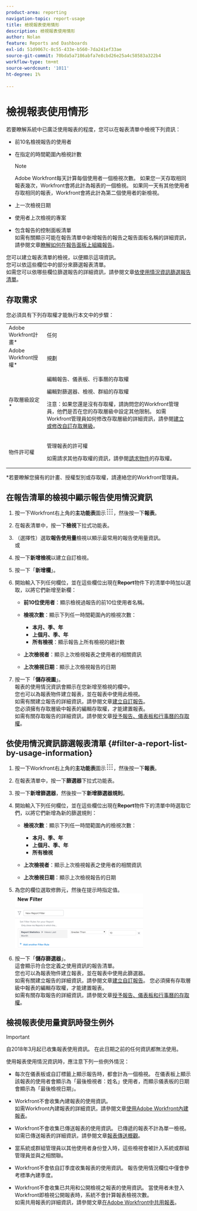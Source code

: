 ```yaml
---
product-area: reporting
navigation-topic: report-usage
title: 檢視報表使用情形
description: 檢視報表使用情形
author: Nolan
feature: Reports and Dashboards
exl-id: 51d9067c-8c55-433e-b560-7da241ef33ae
source-git-commit: 70bda5a7186abfa7e8cbd26e25a4c58583a322b4
workflow-type: tm+mt
source-wordcount: '1011'
ht-degree: 1%

---
```


# 檢視報表使用情形

<!--
<p data-mc-conditions="QuicksilverOrClassic.Draft mode">(NOTE: : *** DO NOT CHANGE, REMOVE, CHANGE LINK, RENAME THIS ARTICLE- IT IS LINKED TO THE PENDO GUIDE FOR THE MAIN REPORTS AREA***)</p>
-->

若要瞭解系統中已廣泛使用報表的程度，您可以在報表清單中檢視下列資訊：

* 前10名檢視報告的使用者
* 在指定的時間範圍內檢視計數

  >[!NOTE]
  >
  >Adobe Workfront每天計算每個使用者一個檢視次數。 如果您一天存取相同報表幾次，Workfront會將此計為報表的一個檢視。 如果同一天有其他使用者存取相同的報表，Workfront會將此計為第二個使用者的新檢視。

* 上一次檢視日期
* 使用者上次檢視的專案
* 包含報告的控制面板清單\
  如需有關顯示可能在報告清單中新增報告的報告之報告面板名稱的詳細資訊，請參閱文章[瞭解如何在報告面板上組織報告](../../../reports-and-dashboards/reports/report-usage/understand-how-organize-reports-dashboard.md)。

您可以建立報表清單的檢視，以便顯示這項資訊。\
您可以依這些欄位中的部分來篩選報表清單。\
如需您可以依哪些欄位篩選報告的詳細資訊，請參閱文章[依使用情況資訊篩選報告清單](#filter-a-report-list-by-usage-information)。

## 存取需求

您必須具有下列存取權才能執行本文中的步驟：

<table style="table-layout:auto"> 
 <col> 
 <col> 
 <tbody> 
  <tr> 
   <td role="rowheader">Adobe Workfront計畫*</td> 
   <td> <p>任何</p> </td> 
  </tr> 
  <tr> 
   <td role="rowheader">Adobe Workfront授權*</td> 
   <td> <p>規劃 </p> </td> 
  </tr> 
  <tr> 
   <td role="rowheader">存取層級設定*</td> 
   <td> <p>編輯報告、儀表板、行事曆的存取權</p> <p>編輯對篩選器、檢視、群組的存取權</p> <p>注意：如果您還是沒有存取權，請詢問您的Workfront管理員，他們是否在您的存取層級中設定其他限制。 如需Workfront管理員如何修改存取層級的詳細資訊，請參閱<a href="../../../administration-and-setup/add-users/configure-and-grant-access/create-modify-access-levels.md" class="MCXref xref">建立或修改自訂存取層級</a>。</p> </td> 
  </tr> 
  <tr> 
   <td role="rowheader">物件許可權</td> 
   <td> <p>管理報表的許可權</p> <p>如需請求其他存取權的資訊，請參閱<a href="../../../workfront-basics/grant-and-request-access-to-objects/request-access.md" class="MCXref xref">請求物件</a>的存取權。</p> </td> 
  </tr> 
 </tbody> 
</table>

&#42;若要瞭解您擁有的計畫、授權型別或存取權，請連絡您的Workfront管理員。

## 在報告清單的檢視中顯示報告使用情況資訊

1. 按一下Workfront右上角的&#x200B;**主功能表**&#x200B;圖示![主功能表圖示](assets/main-menu-icon.png)，然後按一下&#x200B;**報表**。

1. 在報表清單中，按一下&#x200B;**檢視**&#x200B;下拉式功能表。
1. （選擇性）選取&#x200B;**報告使用量**&#x200B;檢視以顯示最常用的報告使用量資訊。\
   或

1. 按一下&#x200B;**新增檢視**&#x200B;以建立自訂檢視。
1. 按一下「**新增欄**」。
1. 開始輸入下列任何欄位，並在這些欄位出現在&#x200B;**Report**&#x200B;物件下的清單中時加以選取，以將它們新增至新欄：

   * **前10位使用者**：顯示檢視過報告的前10位使用者名稱。
   * **檢視次數**：顯示下列任一時間範圍內的檢視次數：

      * **本月、季、年**
      * **上個月、季、年**
      * **所有檢視**：顯示報告上所有檢視的總計數

   * **上次檢視者**：顯示上次檢視報表之使用者的相關資訊
   * **上次檢視日期**：顯示上次檢視報告的日期

1. 按一下「**儲存視圖**」。\
   報表的使用情況資訊會顯示在您新增至檢視的欄中。\
   您也可以為報表物件建立報表，並在報表中使用此檢視。\
   如需有關建立報告的詳細資訊，請參閱文章[建立自訂報告](../../../reports-and-dashboards/reports/creating-and-managing-reports/create-custom-report.md)。\
   您必須擁有存取層級中報表的編輯存取權，才能建置報表。\
   如需有關存取報告的詳細資訊，請參閱文章[授予報告、儀表板和行事曆的存取權](../../../administration-and-setup/add-users/configure-and-grant-access/grant-access-reports-dashboards-calendars.md)。

## 依使用情況資訊篩選報表清單 {#filter-a-report-list-by-usage-information}

1. 按一下Workfront右上角的&#x200B;**主功能表**&#x200B;圖示![主功能表圖示](assets/main-menu-icon.png)，然後按一下&#x200B;**報表**。
1. 在報表清單中，按一下&#x200B;**篩選器**&#x200B;下拉式功能表。
1. 按一下&#x200B;**新增篩選器**，然後按一下&#x200B;**新增篩選器規則**。
1. 開始輸入下列任何欄位，並在這些欄位出現在&#x200B;**Report**&#x200B;物件下的清單中時選取它們，以將它們新增為新的篩選規則：

   * **檢視次數**：顯示下列任一時間範圍內的檢視次數：

      * **本月、季、年**
      * **上個月、季、年**
      * **所有檢視**

   * **上次檢視者**：顯示上次檢視報表之使用者的相關資訊
   * **上次檢視日期**：顯示上次檢視報告的日期

1. 為您的欄位選取修飾元，然後在提示時指定值。\
   ![報告使用情況篩選器統計資料](assets/qs-report-usage-filter-statistics-350x150.png)

1. 按一下「**儲存篩選器**」。\
   這會顯示符合您定義之使用資訊的報告清單。\
   您也可以為報表物件建立報表，並在報表中使用此篩選器。\
   如需有關建立報告的詳細資訊，請參閱文章[建立自訂報告](../../../reports-and-dashboards/reports/creating-and-managing-reports/create-custom-report.md)。 您必須擁有存取層級中報表的編輯存取權，才能建置報表。\
   如需有關存取報告的詳細資訊，請參閱文章[授予報告、儀表板和行事曆的存取權](../../../administration-and-setup/add-users/configure-and-grant-access/grant-access-reports-dashboards-calendars.md)。

## 檢視報表使用量資訊時發生例外

>[!IMPORTANT]
>
>自2018年3月起已收集報表使用資訊。 在此日期之前的任何資訊都無法使用。

使用報表使用情況資訊時，應注意下列一些例外情況：

* 每次在儀表板或自訂標籤上顯示報告時，都會計為一個檢視。 在儀表板上顯示該報表的使用者會顯示為「最後檢視者：姓名」使用者，而顯示儀表板的日期會顯示為「最後檢視日期」。
* Workfront不會收集內建報表的使用資訊。\
  如需Workfront內建報表的詳細資訊，請參閱文章[使用Adobe Workfront內建報表](../../../reports-and-dashboards/reports/using-built-in-reports/use-workfront-built-in-reports.md)。

* Workfront不會收集已傳送報表的使用資訊。 已傳遞的報表不計為單一檢視。\
  如需已傳送報表的詳細資訊，請參閱文章[報表傳送概觀](../../../reports-and-dashboards/reports/creating-and-managing-reports/set-up-report-deliveries.md)。

* 當系統或群組管理員以其他使用者身份登入時，這些檢視會被計入系統或群組管理員並與之相關聯。
* Workfront不會依自訂季度收集報表的使用資訊。 報告使用情況欄位中僅會參考標準內建季度。
* Workfront不會收集已共用和公開檢視之報表的使用資訊。 當使用者未登入Workfront即檢視公開報表時，系統不會計算報表檢視次數。\
  如需共用報表的詳細資訊，請參閱文章[在Adobe Workfront中共用報表](../../../reports-and-dashboards/reports/creating-and-managing-reports/share-report.md)。
